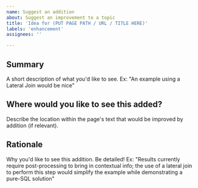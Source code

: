 ```yaml
---
name: Suggest an addition
about: Suggest an improvement to a topic
title: 'Idea for (PUT PAGE PATH / URL / TITLE HERE)'
labels: 'enhancement'
assignees: ''

---
```


## Summary
A short description of what you'd like to see. Ex: "An example using a Lateral Join would be nice"

## Where would you like to see this added?

Describe the location within the page's text that would be improved by addition (if relevant).

## Rationale
Why you'd like to see this addition. Be detailed! Ex: "Results currently require post-processing to bring in contextual info; the use of a lateral join to perform this step would simplify the example while demonstrating a pure-SQL solution"

